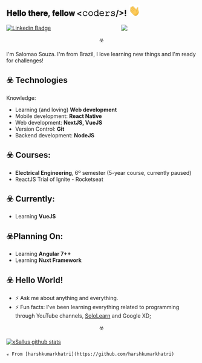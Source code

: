 <h2> 𝐇𝐞𝐥𝐥𝐨 𝐭𝐡𝐞𝐫𝐞, 𝐟𝐞𝐥𝐥𝐨𝐰 <𝚌𝚘𝚍𝚎𝚛𝚜/>! <img src="https://raw.githubusercontent.com/ABSphreak/ABSphreak/master/gifs/Hi.gif" width="30px"></h2>

<img align='right' src='https://user-images.githubusercontent.com/5713670/87202985-820dcb80-c2b6-11ea-9f56-7ec461c497c3.gif' width='200"'>

[![Linkedin Badge](https://img.shields.io/badge/-Salomao%20Souza-blue?style=flat-square&logo=Linkedin&logoColor=white&link=https://www.linkedin.com/in/salomao-vasconcelos/)](https://www.linkedin.com/in/salomao-vasconcelos/)

<p align="center">☣️</p>

I'm Salomao Souza. I'm from Brazil, I love learning new things and I'm ready for challenges!
## ☣️ Technologies
Knowledge:
- Learning (and loving) **Web development**
- Mobile development: **React Native**
- Web development: **NextJS, VueJS**
- Version Control: **Git**
- Backend development: **NodeJS**
## ☣️ Courses:
- **Electrical Engineering**, 6&ordm; semester (5-year course, currently paused)
- ReactJS Trial of Ignite - Rocketseat
## ☣️ Currently:
- Learning **VueJS**
## ☣️Planning On:
- Learning **Angular 7++**
- Learning **Nuxt Framework**
## ☣️ Hello World!
- ⚡ Ask me about anything and everything.
- ⚡ Fun facts: I've been learning everything related to programming through YouTube channels, [SoloLearn](https://sololearn.com/) and Google XD;

<p align="center">☣️</p>

[![xSallus github stats](https://github-readme-stats.vercel.app/api?username=xSallus)](https://github.com/anuraghazra/github-readme-stats)

```☣️ From [harshkumarkhatri](https://github.com/harshkumarkhatri)```
